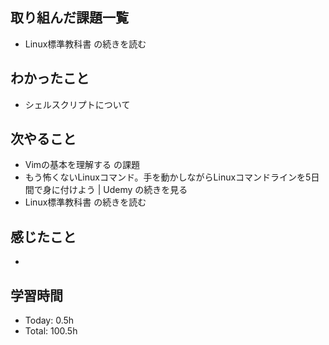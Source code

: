 ## 取り組んだ課題一覧
- Linux標準教科書 の続きを読む
## わかったこと
- シェルスクリプトについて
## 次やること
- Vimの基本を理解する の課題
- もう怖くないLinuxコマンド。手を動かしながらLinuxコマンドラインを5日間で身に付けよう | Udemy の続きを見る
- Linux標準教科書 の続きを読む
## 感じたこと
- 
## 学習時間
- Today: 0.5h
- Total: 100.5h